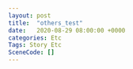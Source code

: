 ```yaml
---
layout: post
title:  "others_test"
date:   2020-08-29 08:00:00 +0000
categories: Etc
Tags: Story Etc
SceneCode: []
---
```

